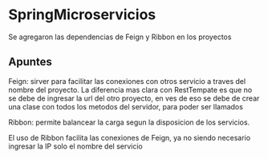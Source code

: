 # SpringMicroservicios

Se agregaron las dependencias de Feign y Ribbon en los proyectos

## Apuntes

Feign: sirver para facilitar las conexiones con otros servicio a traves del nombre del proyecto. La diferencia mas clara con RestTempate es que no se debe de ingresar la url del otro proyecto, en ves de eso se debe de crear una clase con todos los metodos del servidor, para poder ser llamados 

Ribbon: permite balancear la carga segun la disposicion de los servicios. 

El uso de Ribbon facilita las conexiones de Feign, ya no siendo necesario ingresar la IP solo el nombre del servicio